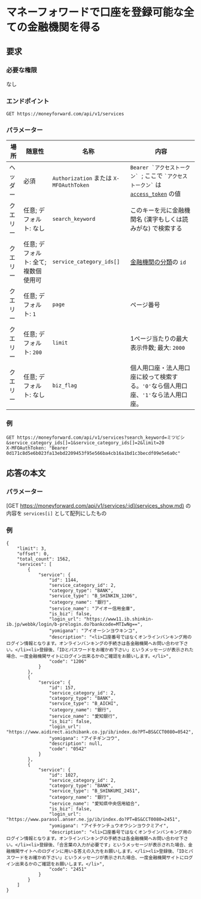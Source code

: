 # マネーフォワードで口座を登録可能な全ての金融機関を得る

## 要求

### 必要な権限

なし

### エンドポイント

```
GET https://moneyforward.com/api/v1/services
```

### パラメーター

| 場所 | 随意性 | 名称 | 内容 |
| ---- | ---- | ---- | --- |
| ヘッダー | 必須 | `Authorization` または `X-MFOAuthToken` | ```Bearer `アクセストークン` ```; ここで ``` `アクセストークン` ``` は [`access_token`](token.md) の値 |
| クエリー | 任意; デフォルト: なし | `search_keyword` | このキーを元に金融機関名 (漢字もしくは読みがな) で検索する |
| クエリー | 任意; デフォルト: 全て; 複数個使用可 | `service_category_ids[]` | [金融機関の分類](service_categories_index.md)の `id` |
| クエリー | 任意; デフォルト: `1` | `page` | ページ番号 |
| クエリー | 任意; デフォルト: `200` | `limit` | 1ページ当たりの最大表示件数; 最大: `2000` |
| クエリー | 任意; デフォルト: なし　| `biz_flag` | 個人用口座・法人用口座に絞って検索する。`'0'`なら個人用口座、`'1'`なら法人用口座。|

### 例

```
GET https://moneyforward.com/api/v1/services?search_keyword=ミツビシ&service_category_ids[]=1&service_category_ids[]=2&limit=20
X-MFOAuthToken: "Bearer 0d171c8d5e6b023fa13ebd2209453f95e566ba4cb16a1bd1c3becdf09e5e6a0c"
```

## 応答の本文

### パラメーター

[GET https://moneyforward.com/api/v1/services/:id](services_show.md) の内容を `services[i]` として配列にしたもの

### 例

```
{
    "limit": 3,
    "offset": 0,
    "total_count": 1562,
    "services": [
        {
            "service": {
                "id": 1144,
                "service_category_id": 2,
                "category_type": "BANK",
                "service_type": "B_SHINKIN_1206",
                "category_name": "銀行",
                "service_name": "アイオー信用金庫",
                "is_biz": false,
                "login_url": "https://www11.ib.shinkin-ib.jp/webbk/login/b-prelogin.do?bankcode=MTIwNg==",
                "yomigana": "アイオーシンヨウキンコ",
                "description": "<li>口座番号ではなくオンラインバンキング用のログイン情報となります。オンラインバンキングの手続きは各金融機関へお問い合わせ下さい。</li><li>登録後、「IDとパスワードをお確かめ下さい」というメッセージが表示された場合、一度金融機関サイトにログイン出来るかのご確認をお願いします。</li>",
                "code": "1206"
            }
        },
        {
            "service": {
                "id": 157,
                "service_category_id": 2,
                "category_type": "BANK",
                "service_type": "B_AICHI",
                "category_name": "銀行",
                "service_name": "愛知銀行",
                "is_biz": false,
                "login_url": "https://www.aidirect.aichibank.co.jp/ib/index.do?PT=BS&CCT0080=0542",
                "yomigana": "アイチギンコウ",
                "description": null,
                "code": "0542"
            }
        },
        {
            "service": {
                "id": 1027,
                "service_category_id": 2,
                "category_type": "BANK",
                "service_type": "B_SHINKUMI_2451",
                "category_name": "銀行",
                "service_name": "愛知県中央信用組合",
                "is_biz": false,
                "login_url": "https://www.parasol.anser.ne.jp/ib/index.do?PT=BS&CCT0080=2451",
                "yomigana": "アイチケンチュウオウシンヨウクミアイ",
                "description": "<li>口座番号ではなくオンラインバンキング用のログイン情報となります。オンラインバンキングの手続きは各金融機関へお問い合わせ下さい。</li><li>登録後、「合言葉の入力が必要です」というメッセージが表示された場合、金融機関サイトへのログインに用いる答えの入力をお願いします。</li><li>登録後、「IDとパスワードをお確かめ下さい」というメッセージが表示された場合、一度金融機関サイトにログイン出来るかのご確認をお願いします。</li>",
                "code": "2451"
            }
        }
    ]
}
```

